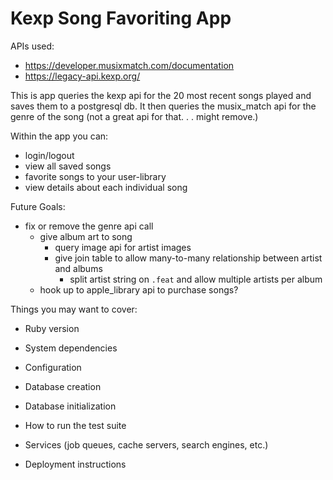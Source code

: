 # Kexp Song Favoriting App

APIs used:
* https://developer.musixmatch.com/documentation
* https://legacy-api.kexp.org/

This is app queries the kexp api for the 20 most recent songs played and saves them to a postgresql db.
It then queries the musix_match api for the genre of the song (not a great api for that. . . might remove.)

Within the app you can:
  - login/logout
  - view all saved songs
  - favorite songs to your user-library
  - view details about each individual song
  
Future Goals:
  - fix or remove the genre api call
  	- give album art to song 
		- query image api for artist images
	  - give join table to allow many-to-many relationship between artist and albums
		  - split artist string on `.feat` and allow multiple artists per album
    - hook up to apple_library api to purchase songs?

Things you may want to cover:

* Ruby version

* System dependencies

* Configuration

* Database creation

* Database initialization

* How to run the test suite

* Services (job queues, cache servers, search engines, etc.)

* Deployment instructions
